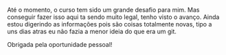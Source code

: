 Até o momento, o curso tem sido um grande desafio para mim. Mas conseguir fazer isso aqui ta sendo muito legal, tenho visto o avanço. Ainda estou digerindo as informações pois são coisas totalmente novas, tipo a uns dias atras eu não fazia a menor ideia do que era um git. 

Obrigada pela oportunidade pessoal!